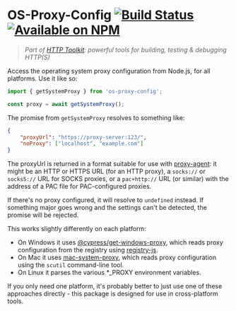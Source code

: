 # OS-Proxy-Config [![Build Status](https://github.com/httptoolkit/os-proxy-config/workflows/CI/badge.svg)](https://github.com/httptoolkit/os-proxy-config/actions) [![Available on NPM](https://img.shields.io/npm/v/os-proxy-config.svg)](https://npmjs.com/package/os-proxy-config)

> _Part of [HTTP Toolkit](https://httptoolkit.tech): powerful tools for building, testing & debugging HTTP(S)_

Access the operating system proxy configuration from Node.js, for all platforms. Use it like so:

```javascript
import { getSystemProxy } from 'os-proxy-config';

const proxy = await getSystemProxy();
```

The promise from `getSystemProxy` resolves to something like:

```json
{
    "proxyUrl": "https://proxy-server:123/",
    "noProxy": ["localhost", "example.com"]
}
```

The proxyUrl is returned in a format suitable for use with [proxy-agent](https://www.npmjs.com/package/proxy-agent): it might be an HTTP or HTTPS URL (for an HTTP proxy), a `socks://` or `socks5://` URL for SOCKS proxies, or a `pac+http://` URL (or similar) with the address of a PAC file for PAC-configured proxies.

If there's no proxy configured, it will resolve to `undefined` instead. If something major goes wrong and the settings can't be detected, the promise will be rejected.

This works slightly differently on each platform:

* On Windows it uses [@cypress/get-windows-proxy](https://www.npmjs.com/package/@cypress/get-windows-proxy), which reads proxy configuration from the registry using [registry-js](https://www.npmjs.com/package/registry-js).
* On Mac it uses [mac-system-proxy](https://github.com/httptoolkit/mac-system-proxy), which reads proxy configuration using the `scutil` command-line tool.
* On Linux it parses the various *_PROXY environment variables.

If you only need one platform, it's probably better to just use one of these approaches directly - this package is designed for use in cross-platform tools.
